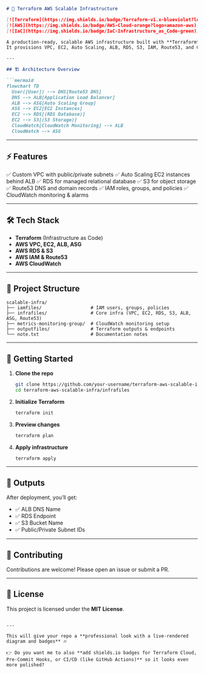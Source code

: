 ````markdown
# 🚀 Terraform AWS Scalable Infrastructure

[![Terraform](https://img.shields.io/badge/Terraform-v1.x-blueviolet?logo=terraform)](https://www.terraform.io/)
[![AWS](https://img.shields.io/badge/AWS-Cloud-orange?logo=amazon-aws)](https://aws.amazon.com/)
[![IaC](https://img.shields.io/badge/IaC-Infrastructure_as_Code-green)]()

A production-ready, scalable AWS infrastructure built with **Terraform**.  
It provisions VPC, EC2, Auto Scaling, ALB, RDS, S3, IAM, Route53, and CloudWatch monitoring.

---

## 🏗️ Architecture Overview

```mermaid
flowchart TD
  User([User]) --> DNS[Route53 DNS]
  DNS --> ALB[Application Load Balancer]
  ALB --> ASG[Auto Scaling Group]
  ASG --> EC2[EC2 Instances]
  EC2 --> RDS[(RDS Database)]
  EC2 --> S3[(S3 Storage)]
  CloudWatch[CloudWatch Monitoring] --> ALB
  CloudWatch --> ASG
````

---

## ⚡ Features

✅ Custom VPC with public/private subnets
✅ Auto Scaling EC2 instances behind ALB
✅ RDS for managed relational database
✅ S3 for object storage
✅ Route53 DNS and domain records
✅ IAM roles, groups, and policies
✅ CloudWatch monitoring & alarms

---

## 🛠️ Tech Stack

* **Terraform** (Infrastructure as Code)
* **AWS VPC, EC2, ALB, ASG**
* **AWS RDS & S3**
* **AWS IAM & Route53**
* **AWS CloudWatch**

---

## 📂 Project Structure

```
scalable-infra/
├── iamfiles/                  # IAM users, groups, policies
├── infrafiles/                # Core infra (VPC, EC2, RDS, S3, ALB, ASG, Route53)
├── metrics-monitoring-group/  # CloudWatch monitoring setup
├── outputfiles/               # Terraform outputs & endpoints
└── note.txt                   # Documentation notes
```

---

## 🚀 Getting Started

1. **Clone the repo**

   ```bash
   git clone https://github.com/your-username/terraform-aws-scalable-infra.git
   cd terraform-aws-scalable-infra/infrafiles
   ```

2. **Initialize Terraform**

   ```bash
   terraform init
   ```

3. **Preview changes**

   ```bash
   terraform plan
   ```

4. **Apply infrastructure**

   ```bash
   terraform apply
   ```

---

## 📌 Outputs

After deployment, you’ll get:

* ✅ ALB DNS Name
* ✅ RDS Endpoint
* ✅ S3 Bucket Name
* ✅ Public/Private Subnet IDs

---

## 🤝 Contributing

Contributions are welcome!
Please open an issue or submit a PR.

---

## 📜 License

This project is licensed under the **MIT License**.

```

---

This will give your repo a **professional look with a live-rendered diagram and badges** 🔥  

👉 Do you want me to also **add shields.io badges for Terraform Cloud, Pre-Commit Hooks, or CI/CD (like GitHub Actions)** so it looks even more polished?
```

